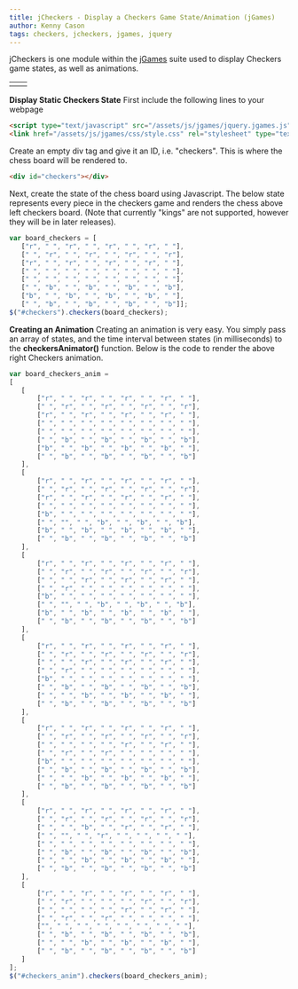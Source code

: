 ```yaml
---
title: jCheckers - Display a Checkers Game State/Animation (jGames)
author: Kenny Cason
tags: checkers, jcheckers, jgames, jquery
---
```


jCheckers is one module within the <a href="/posts/2011-08-08-jgames.html">jGames</a> suite used to display Checkers game states, as well as animations.

<table><tr>
<td><div id="checkers"></div></td>
<td><div id="checkers_anim"></div></td>
</tr></table>

<strong>Display Static Checkers State</strong>
First include the following lines to your webpage

```html
<script type="text/javascript" src="/assets/js/jgames/jquery.jgames.js"></script>
<link href="/assets/js/jgames/css/style.css" rel="stylesheet" type="text/css" />
```

Create an empty div tag and give it an ID, i.e. "checkers". This is where the chess board will be rendered to.

```html
<div id="checkers"></div>
```

Next, create the state of the chess board using Javascript. The below state represents every piece in the checkers game and renders the chess above left checkers board. (Note that currently "kings" are not supported, however they will be in later releases).

```javascript
var board_checkers = [
   ["r", " ", "r", " ", "r", " ", "r", " "],
   [" ", "r", " ", "r", " ", "r", " ", "r"],
   ["r", " ", "r", " ", "r", " ", "r", " "],
   [" ", " ", " ", " ", " ", " ", " ", " "],
   [" ", " ", " ", " ", " ", " ", " ", " "],
   [" ", "b", " ", "b", " ", "b", " ", "b"],
   ["b", " ", "b", " ", "b", " ", "b", " "],
   [" ", "b", " ", "b", " ", "b", " ", "b"]];
$("#checkers").checkers(board_checkers);
```

<strong>Creating an Animation</strong>
Creating an animation is very easy. You simply pass an array of states, and the time interval between states (in milliseconds) to the <b>checkersAnimator()</b> function. Below is the code to render the above right Checkers animation.

```javascript
var board_checkers_anim =
[
   [
       ["r", " ", "r", " ", "r", " ", "r", " "],
       [" ", "r", " ", "r", " ", "r", " ", "r"],
       ["r", " ", "r", " ", "r", " ", "r", " "],
       [" ", " ", " ", " ", " ", " ", " ", " "],
       [" ", " ", " ", " ", " ", " ", " ", " "],
       [" ", "b", " ", "b", " ", "b", " ", "b"],
       ["b", " ", "b", " ", "b", " ", "b", " "],
       [" ", "b", " ", "b", " ", "b", " ", "b"]
   ],
   [
       ["r", " ", "r", " ", "r", " ", "r", " "],
       [" ", "r", " ", "r", " ", "r", " ", "r"],
       ["r", " ", "r", " ", "r", " ", "r", " "],
       [" ", " ", " ", " ", " ", " ", " ", " "],
       ["b", " ", " ", " ", " ", " ", " ", " "],
       [" ", "", " ", "b", " ", "b", " ", "b"],
       ["b", " ", "b", " ", "b", " ", "b", " "],
       [" ", "b", " ", "b", " ", "b", " ", "b"]
   ],
   [
       ["r", " ", "r", " ", "r", " ", "r", " "],
       [" ", "r", " ", "r", " ", "r", " ", "r"],
       [" ", " ", "r", " ", "r", " ", "r", " "],
       [" ", "r", " ", " ", " ", " ", " ", " "],
       ["b", " ", " ", " ", " ", " ", " ", " "],
       [" ", "", " ", "b", " ", "b", " ", "b"],
       ["b", " ", "b", " ", "b", " ", "b", " "],
       [" ", "b", " ", "b", " ", "b", " ", "b"]
   ],
   [
       ["r", " ", "r", " ", "r", " ", "r", " "],
       [" ", "r", " ", "r", " ", "r", " ", "r"],
       [" ", " ", "r", " ", "r", " ", "r", " "],
       [" ", "r", " ", " ", " ", " ", " ", " "],
       ["b", " ", " ", " ", " ", " ", " ", " "],
       [" ", "b", " ", "b", " ", "b", " ", "b"],
       [" ", " ", "b", " ", "b", " ", "b", " "],
       [" ", "b", " ", "b", " ", "b", " ", "b"]
   ],
   [
       ["r", " ", "r", " ", "r", " ", "r", " "],
       [" ", "r", " ", "r", " ", "r", " ", "r"],
       [" ", " ", " ", " ", "r", " ", "r", " "],
       [" ", "r", " ", "r", " ", " ", " ", " "],
       ["b", " ", " ", " ", " ", " ", " ", " "],
       [" ", "b", " ", "b", " ", "b", " ", "b"],
       [" ", " ", "b", " ", "b", " ", "b", " "],
       [" ", "b", " ", "b", " ", "b", " ", "b"]
   ],
   [
       ["r", " ", "r", " ", "r", " ", "r", " "],
       [" ", "r", " ", "r", " ", "r", " ", "r"],
       [" ", " ", "b", " ", "r", " ", "r", " "],
       [" ", "", " ", "r", " ", " ", " ", " "],
       [" ", " ", " ", " ", " ", " ", " ", " "],
       [" ", "b", " ", "b", " ", "b", " ", "b"],
       [" ", " ", "b", " ", "b", " ", "b", " "],
       [" ", "b", " ", "b", " ", "b", " ", "b"]
   ],
   [
       ["r", " ", "r", " ", "r", " ", "r", " "],
       [" ", "r", " ", " ", " ", "r", " ", "r"],
       [" ", " ", " ", " ", "r", " ", "r", " "],
       [" ", "r", " ", "r", " ", " ", " ", " "],
       ["", " ", " ", " ", " ", " ", " ", " "],
       [" ", "b", " ", "b", " ", "b", " ", "b"],
       [" ", " ", "b", " ", "b", " ", "b", " "],
       [" ", "b", " ", "b", " ", "b", " ", "b"]
   ]
];
$("#checkers_anim").checkers(board_checkers_anim);
```

<script src="//ajax.googleapis.com/ajax/libs/jquery/1.6.2/jquery.min.js" type="text/javascript"></script>
<script type="text/javascript" src="/assets/js/jgames/jquery.jgames.js"></script>
<script type="text/javascript" src="/assets/js/jgames/jquery.jgames.demo-data.js"></script>
<link href="/assets/js/jgames/css/style.css" rel="stylesheet" type="text/css" />
<script type="text/javascript">
<!--
$(document).ready(function(){$("#checkers").checkers(board_checkers);$("#checkers_anim").checkersAnimator(board_checkers_anim, 1000);});
//--></script>
